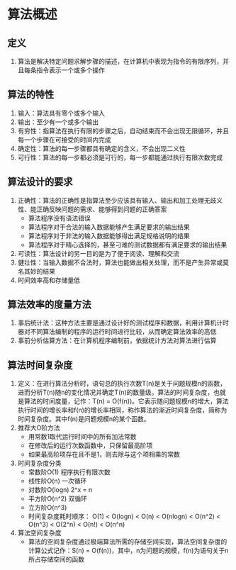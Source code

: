 # 算法概述

## 定义
1. 算法是解决特定问题求解步骤的描述，在计算机中表现为指令的有限序列，并且每条指令表示一个或多个操作

## 算法的特性
1. 输入：算法具有零个或多个输入
2. 输出：至少有一个或多个输出
3. 有穷性：指算法在执行有限的步骤之后，自动结束而不会出现无限循环，并且每一个步骤在可接受的时间内完成
4. 确定性：算法的每一步骤都具有确定的含义，不会出现二义性
5. 可行性：算法的每一步都必须是可行的，每一步都能通过执行有限次数完成

## 算法设计的要求
1. 正确性：算法的正确性是指算法至少应该具有输入、输出和加工处理无歧义性、能正确反映问题的需求、能够得到问题的正确答案
    + 算法程序没有语法错误
    + 算法程序对于合法的输入数据能够产生满足要求的输出结果
    + 算法程序对于非法的输入数据能够得出满足规格说明的结果
    + 算法程序对于精心选择的，甚至刁难的测试数据都有满足要求的输出结果
2. 可读性：算法设计的另一目的是为了便于阅读、理解和交流
3. 健壮性：当输入数据不合法时，算法也能做出相关处理，而不是产生异常或莫名其妙的结果
4. 时间效率高和存储量低

## 算法效率的度量方法
1. 事后统计法：这种方法主要是通过设计好的测试程序和数据，利用计算机计时器对不同算法编制的程序的运行时间进行比较，从而确定算法效率的高低
2. 事前分析估算方法：在计算机程序编制前，依据统计方法对算法进行估算

## 算法时间复杂度
1. 定义：在进行算法分析时，语句总的执行次数T(n)是关于问题规模n的函数，进而分析T(n)随n的变化情况并确定T(n)的数量级。算法的时间复杂度，也就是算法的时间度量，记作：T(n) = O(f(n))。它表示随问题规模n的增大，算法执行时间的增长率和f(n)的增长率相同，称作算法的渐近时间复杂度，简称为时间复杂度。其中f(n)是问题规模n的某个函数。
2. 推荐大O阶方法
    + 用常数1取代运行时间中的所有加法常数
    + 在修改后的运行次数函数中，只保留最高阶项
    + 如果最高阶项存在且不是1，则去除与这个项相乘的常数
3. 时间复杂度分类
    + 常数阶O(1)    程序执行有限次数
    + 线性阶O(n)    一次循环
    + 对数阶O(logn) 2^x = n
    + 平方阶O(n^2)  双循环
    + 立方阶O(n^3) 
    + 时间复杂度耗时顺序：
        O(1) < O(logn) < O(n) < O(nlogn) < O(n^2) < O(n^3) < O(2^n) < O(n!) < O(n^n)
4. 算法空间复杂度
    + 算法的空间复杂度通过极端算法所需的存储空间实现，算法空间复杂度的计算公式记作：S(n) = O(f(n))，其中，n为问题的规模，f(n)为语句关于n所占存储空间的函数